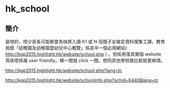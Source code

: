 # hk_school

## 簡介

是咁的，唔少家長可能都會為快將入讀 K1 或 N 班既子女做定資料搜集工課。教育局既「幼稚園及幼稚園暨幼兒中心概覽」係其中一個必用網站( http://kgp2015.highlight.hk/website/school.php ) 。但係用落其實個 website 真係唔係幾 user friendly。睇一間就 click 一間，想同其他學校做比較就更麻煩。



http://kgp2015.highlight.hk/website/school.php?lang=tc

http://kgp2015.highlight.hk/website/schoolinfo.php?schid=6440&lang=tc
